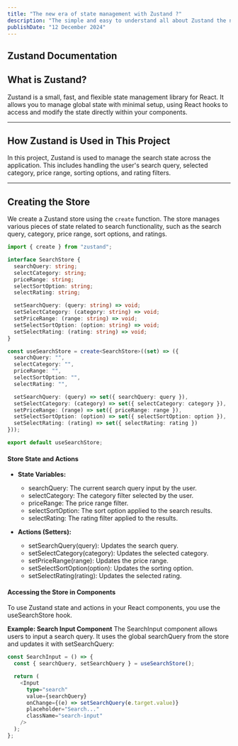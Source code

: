 ```yaml
---
title: "The new era of state management with Zustand ?"
description: "The simple and easy to understand all about Zustand the new and simple way to manage the state in client side. "
publishDate: "12 December 2024"
---
```


## Zustand Documentation

## What is Zustand?

Zustand is a small, fast, and flexible state management library for React. It allows you to manage global state with minimal setup, using React hooks to access and modify the state directly within your components.

---

## How Zustand is Used in This Project

In this project, Zustand is used to manage the search state across the application. This includes handling the user's search query, selected category, price range, sorting options, and rating filters.

---

## Creating the Store

We create a Zustand store using the `create` function. The store manages various pieces of state related to search functionality, such as the search query, category, price range, sort options, and ratings.

```ts
import { create } from "zustand";

interface SearchStore {
  searchQuery: string;
  selectCategory: string;
  priceRange: string;
  selectSortOption: string;
  selectRating: string;

  setSearchQuery: (query: string) => void;
  setSelectCategory: (category: string) => void;
  setPriceRange: (range: string) => void;
  setSelectSortOption: (option: string) => void;
  setSelectRating: (rating: string) => void;
}

const useSearchStore = create<SearchStore>((set) => ({
  searchQuery: "",
  selectCategory: "",
  priceRange: "",
  selectSortOption: "",
  selectRating: "",

  setSearchQuery: (query) => set({ searchQuery: query }),
  setSelectCategory: (category) => set({ selectCategory: category }),
  setPriceRange: (range) => set({ priceRange: range }),
  setSelectSortOption: (option) => set({ selectSortOption: option }),
  setSelectRating: (rating) => set({ selectRating: rating })
}));

export default useSearchStore;
```

#### Store State and Actions

- **State Variables:**

  - searchQuery: The current search query input by the user.
  - selectCategory: The category filter selected by the user.
  - priceRange: The price range filter.
  - selectSortOption: The sort option applied to the search results.
  - selectRating: The rating filter applied to the results.

- **Actions (Setters):**

  - setSearchQuery(query): Updates the search query.
  - setSelectCategory(category): Updates the selected category.
  - setPriceRange(range): Updates the price range.
  - setSelectSortOption(option): Updates the sorting option.
  - setSelectRating(rating): Updates the selected rating.

#### Accessing the Store in Components

To use Zustand state and actions in your React components, you use the useSearchStore hook.

**Example: Search Input Component**
The SearchInput component allows users to input a search query. It uses the global searchQuery from the store and updates it with setSearchQuery:

```ts
const SearchInput = () => {
  const { searchQuery, setSearchQuery } = useSearchStore();

  return (
    <Input
      type="search"
      value={searchQuery}
      onChange={(e) => setSearchQuery(e.target.value)}
      placeholder="Search..."
      className="search-input"
    />
  );
};
```
